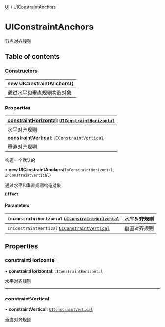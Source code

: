 [UI](../groups/Core.UI.md) / UIConstraintAnchors

# UIConstraintAnchors <Badge type="tip" text="Class" /> <Score text="UIConstraintAnchors" />

<span class="content-big">

节点对齐规则

</span>

## Table of contents

### Constructors <Score text="Constructors" /> 
| **new UIConstraintAnchors**()  |
| :-----|
| 通过水平和垂直规则构造对象|

### Properties <Score text="Properties" /> 
| **[constraintHorizontal](mw.UIConstraintAnchors.md#constrainthorizontal)**: [`UIConstraintHorizontal`](../enums/mw.UIConstraintHorizontal.md)  |
| :-----|
| 水平对齐规则|
| **[constraintVertical](mw.UIConstraintAnchors.md#constraintvertical)**: [`UIConstraintVertical`](../enums/mw.UIConstraintVertical.md)  |
| 垂直对齐规则|

构造一个默认的


• **new UIConstraintAnchors**(`InConstraintHorizontal`, `InConstraintVertical`)

通过水平和垂直规则构造对象

**`Effect`**


#### Parameters

| `InConstraintHorizontal` [`UIConstraintHorizontal`](../enums/mw.UIConstraintHorizontal.md) | 水平对齐规则 |
| :------ | :------ |
| `InConstraintVertical` [`UIConstraintVertical`](../enums/mw.UIConstraintVertical.md) | 垂直对齐规则 |

## Properties

### constraintHorizontal <Score text="constraintHorizontal" /> 

• **constraintHorizontal**: [`UIConstraintHorizontal`](../enums/mw.UIConstraintHorizontal.md)

水平对齐规则

___

### constraintVertical <Score text="constraintVertical" /> 

• **constraintVertical**: [`UIConstraintVertical`](../enums/mw.UIConstraintVertical.md)

垂直对齐规则
